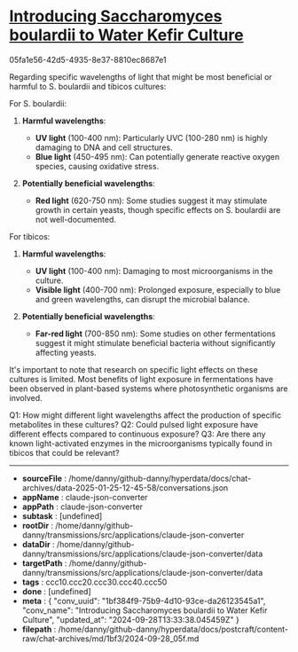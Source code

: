 # [Introducing Saccharomyces boulardii to Water Kefir Culture](https://claude.ai/chat/1bf384f9-75b9-4d10-93ce-da26123545a1)

05fa1e56-42d5-4935-8e37-8810ec8687e1

 Regarding specific wavelengths of light that might be most beneficial or harmful to S. boulardii and tibicos cultures:

For S. boulardii:
1. **Harmful wavelengths**: 
   - **UV light** (100-400 nm): Particularly UVC (100-280 nm) is highly damaging to DNA and cell structures.
   - **Blue light** (450-495 nm): Can potentially generate reactive oxygen species, causing oxidative stress.

2. **Potentially beneficial wavelengths**:
   - **Red light** (620-750 nm): Some studies suggest it may stimulate growth in certain yeasts, though specific effects on S. boulardii are not well-documented.

For tibicos:
1. **Harmful wavelengths**:
   - **UV light** (100-400 nm): Damaging to most microorganisms in the culture.
   - **Visible light** (400-700 nm): Prolonged exposure, especially to blue and green wavelengths, can disrupt the microbial balance.

2. **Potentially beneficial wavelengths**:
   - **Far-red light** (700-850 nm): Some studies on other fermentations suggest it might stimulate beneficial bacteria without significantly affecting yeasts.

It's important to note that research on specific light effects on these cultures is limited. Most benefits of light exposure in fermentations have been observed in plant-based systems where photosynthetic organisms are involved.

Q1: How might different light wavelengths affect the production of specific metabolites in these cultures?
Q2: Could pulsed light exposure have different effects compared to continuous exposure?
Q3: Are there any known light-activated enzymes in the microorganisms typically found in tibicos that could be relevant?

---

* **sourceFile** : /home/danny/github-danny/hyperdata/docs/chat-archives/data-2025-01-25-12-45-58/conversations.json
* **appName** : claude-json-converter
* **appPath** : claude-json-converter
* **subtask** : [undefined]
* **rootDir** : /home/danny/github-danny/transmissions/src/applications/claude-json-converter
* **dataDir** : /home/danny/github-danny/transmissions/src/applications/claude-json-converter/data
* **targetPath** : /home/danny/github-danny/transmissions/src/applications/claude-json-converter/data
* **tags** : ccc10.ccc20.ccc30.ccc40.ccc50
* **done** : [undefined]
* **meta** : {
  "conv_uuid": "1bf384f9-75b9-4d10-93ce-da26123545a1",
  "conv_name": "Introducing Saccharomyces boulardii to Water Kefir Culture",
  "updated_at": "2024-09-28T13:33:38.045459Z"
}
* **filepath** : /home/danny/github-danny/hyperdata/docs/postcraft/content-raw/chat-archives/md/1bf3/2024-09-28_05f.md